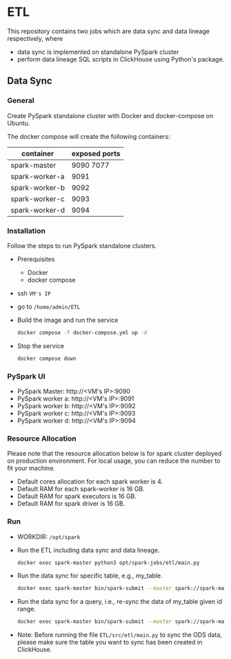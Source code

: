 # ETL

This repository contains two jobs which are data sync and data lineage respectively, where 

+ data sync is implemented on standalone PySpark cluster
+ perform data lineage SQL scripts in ClickHouse using Python's package.


## Data Sync
### General

Create PySpark standalone cluster with Docker and docker-compose on Ubuntu.

The docker compose will create the following containers:

| container      | exposed ports  |
| -------------- | -------------- |
| spark-master   | 9090 7077      |
| spark-worker-a | 9091           |
| spark-worker-b | 9092           |
| spark-worker-c | 9093           |
| spark-worker-d | 9094           |

### Installation

Follow the steps to run PySpark standalone clusters.

+ Prerequisites
    + Docker
    + docker compose
+ ssh `VM's IP`
+ go to `/home/admin/ETL`
+ Build the image and run the service
    ```bash
    docker compose -f docker-compose.yml up -d 
    ```
    
+ Stop the service
    ```bash
    docker compose down
    ```

### PySpark UI

+ PySpark Master: http://<VM's IP>:9090
+ PySpark worker a: http://<VM's IP>:9091
+ PySpark worker b: http://<VM's IP>:9092
+ PySpark worker c: http://<VM's IP>:9093
+ PySpark worker d: http://<VM's IP>:9094

### Resource Allocation
Please note that the resource allocation below is for spark cluster deployed on production environment. For local usage, you can reduce the number to fit your machine.

+ Default cores allocation for each spark worker is 4.
+ Default RAM for each spark-worker is 16 GB.
+ Default RAM for spark executors is 16 GB.
+ Default RAM for spark driver is 16 GB.

### Run

+ WORKDIR: `/opt/spark`
+ Run the ETL including data sync and data lineage.
    ```bash
    docker exec spark-master python3 opt/spark-jobs/etl/main.py
    ```
+ Run the data sync for specific table, e.g., my_table.
    ```bash
    docker exec spark-master bin/spark-submit --master spark://spark-master:7077 --executor-memory 16G --executor-cores 4 opt/spark-jobs/datasync/main.py -s source_db -t target_db -tab my_table -pk id
    ```

+ Run the data sync for a query, i.e., re-sync the data of my_table given id range.
    ```bash
    docker exec spark-master bin/spark-submit --master spark://spark-master:7077 --executor-memory 16G --executor-cores 4 opt/spark-jobs/datasync/main.py -s source_db -t target_db -tab my_table -pk id -qry "SELECT * FROM my_table WHERE id BETWEEN 123 AND 456"
    ```

+ Note: Before running the file `ETL/src/etl/main.py` to sync the ODS data, please make sure the table you want to sync has been created in ClickHouse.